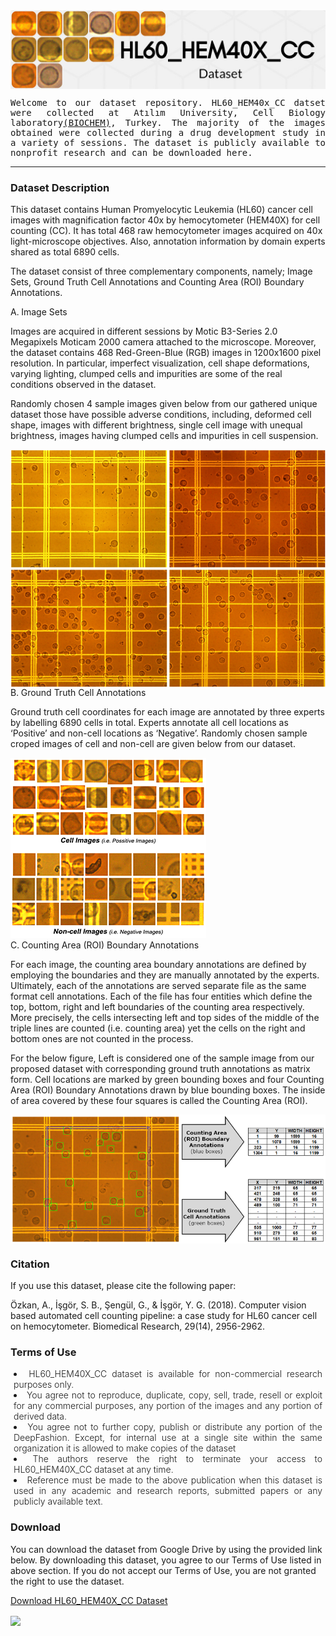 <img align="center" src="images/header.jpg" />

<p style="font-family: monospace; text-align: justify;">
Welcome to our dataset repository. HL60_HEM40x_CC datset were collected at Atılım University, Cell Biology laboratory<a href="https://www.atilim.edu.tr/en/biochem" target="_blank">(BIOCHEM)</a>, Turkey. The majority of the images obtained were collected during a drug development study in a variety of sessions. The dataset is publicly available to nonprofit research and can be downloaded here. </p>

<hr>

### Dataset Description

This dataset contains Human Promyelocytic Leukemia (HL60) cancer cell images with magnification factor 40x by hemocytometer (HEM40X) for cell counting (CC). It has total 468 raw hemocytometer images acquired on 40x light-microscope objectives. Also, annotation information by domain experts shared as total 6890 cells.

The dataset consist of three complementary components, namely; Image Sets, Ground Truth Cell Annotations and Counting Area (ROI) Boundary Annotations.


<li type="A">Image Sets</li>
               
Images are acquired in different sessions by Motic B3-Series 2.0 Megapixels Moticam 2000 camera attached to the microscope. Moreover, the dataset contains 468 Red-Green-Blue (RGB) images in 1200x1600 pixel resolution. In particular, imperfect visualization, cell shape deformations, varying lighting, clumped cells and impurities are some of the real conditions observed in the dataset.            
                  
Randomly chosen 4 sample images given below from our gathered unique dataset those have possible adverse conditions, including, deformed cell shape, images with different brightness, single cell image with unequal brightness, images having clumped cells and impurities in cell suspension.
         
<img align="center" src="images/4Samples_sharpen.png" />
           
<li type="A">Ground Truth Cell Annotations</li>
               
Ground truth cell coordinates for each image are annotated by three experts by labelling 6890 cells in total. Experts annotate all cell locations as ‘Positive’ and non-cell locations as ‘Negative’. Randomly chosen sample croped images of cell and non-cell are given below from our dataset.
             
<img aalign="center" src="images/cellAndNonCellSamples.png" />

<li type="A">Counting Area (ROI) Boundary Annotations</li> 

For each image, the counting area boundary annotations are defined by employing the boundaries and they are manually annotated by the experts. Ultimately, each of the annotations are served separate file as the same format cell annotations. Each of the file has four entities which define the top, bottom, right and left boundaries of the counting area respectively. More precisely, the cells intersecting left and top sides of the middle of the triple lines are counted (i.e. counting area) yet the cells on the right and bottom ones are not counted in the process.

For the below figure, Left is considered one of the sample image from our proposed dataset with corresponding ground truth annotations as matrix form.  Cell locations are marked by green bounding boxes and four Counting Area (ROI) Boundary Annotations drawn by blue bounding boxes. The inside of area covered by these four squares is called the Counting Area (ROI).
             
<img align="center" src="images/groundTruthDataAndROI_Hor.png" />

 ### Citation    
 If you use this dataset, please cite the following paper:
 
Özkan, A., İşgör, S. B., Şengül, G., & İşgör, Y. G. (2018). Computer vision based automated cell counting pipeline: a case study for HL60 cancer cell on hemocytometer. Biomedical Research, 29(14), 2956-2962. 

### Terms of Use

<li style="padding-left: 1%; padding-right: 1%; font-weight: 300; text-align: justify;"> HL60_HEM40X_CC dataset is available for non-commercial research purposes only.</li>
<li style="padding-left: 1%; padding-right: 1%; font-weight: 300; text-align: justify;"> You agree not to reproduce, duplicate, copy, sell, trade, resell or exploit for any commercial purposes, any portion of the images and any portion of derived data.</li>
<li style="padding-left: 1%; padding-right: 1%; font-weight: 300; text-align: justify;">You agree not to further copy, publish or distribute any portion of the DeepFashion. Except, for internal use at a single site within the same organization it is allowed to make copies of the dataset </li>
<li style="padding-left: 1%; padding-right: 1%; font-weight: 300; text-align: justify;"> The authors reserve the right to terminate your access to HL60_HEM40X_CC dataset at any time.</li>
<li style="padding-left: 1%; padding-right: 1%; font-weight: 300; text-align: justify;"> Reference must be made to the above publication when this dataset is used in any academic and research reports, submitted papers or any publicly available text. </li>

### Download

You can download the dataset from Google Drive by using the provided link below. By downloading this dataset, you agree to our Terms of Use listed in above section. If you do not accept our Terms of Use, you are not granted the right to use the dataset.

<a href="https://drive.google.com/file/d/1zOiij8VDoP-yGtJ08F9mO3FPfAxuMPtC">Download HL60_HEM40X_CC Dataset</a>

<img align="center" src="image/text2image.png" />

 
   
